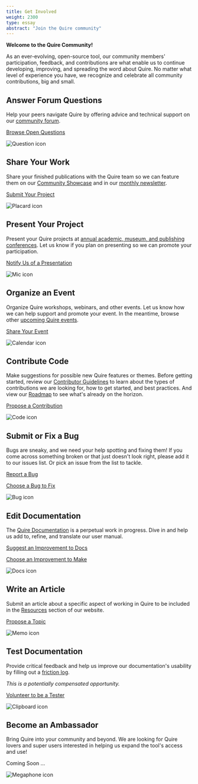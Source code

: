 ```yaml
---
title: Get Involved
weight: 2300
type: essay
abstract: "Join the Quire community"
---
```


**Welcome to the Quire Community!**

As an ever-evolving, open-source tool, our community members' participation, feedback, and contributions are what enable us to continue developing, improving, and spreading the word about Quire. No matter what level of experience you have, we recognize and celebrate all community contributions, big and small.

<div class="image-list">


## Answer Forum Questions

Help your peers navigate Quire by offering advice and technical support on our [community forum](https://github.com/thegetty/quire/discussions).

<div class="action-button">

[Browse Open Questions](https://github.com/thegetty/quire/discussions?discussions_q=is%3Aunanswered)

</div>

![Question icon](/img/illustrations/chat.png)

</div>
<div class="image-list">

## Share Your Work

Share your finished publications with the Quire team so we can feature them on our [Community Showcase](/community/community-showcase/) and in our [monthly newsletter](/community/newsletter-archive).

<div class="action-button">

[Submit Your Project](https://forms.gle/M7STUbW6L4NHAnSy5)

</div>

![Placard icon](/img/illustrations/display.png)

</div>
<div class="image-list">

## Present Your Project

Present your Quire projects at [annual academic, museum, and publishing conferences](/resources/publication-opportunities/#post-publication). Let us know if you plan on presenting so we can promote your participation.

 <div class="action-button">

 [Notify Us of a Presentation](mailto:quire@getty.edu)

 </div>

 ![Mic icon](/img/illustrations/mic.png)

 </div>
 <div class="image-list">

## Organize an Event

Organize Quire workshops, webinars, and other events. Let us know how we can help support and promote your event. In the meantime, browse other [upcoming Quire events](/community/news-events/).

<div class="action-button">

[Share Your Event](mailto:quire@getty.edu)

</div>

![Calendar icon](/img/illustrations/calendar.png)

</div>
<div class="image-list">

## Contribute Code

Make suggestions for possible new Quire features or themes. Before getting started, review our [Contributor Guidelines](https://github.com/thegetty/quire/blob/master/CONTRIBUTING.md) to learn about the types of contributions we are looking for, how to get started, and best practices. And view our [Roadmap](/about/roadmap/) to see what's already on the horizon.

<div class="action-button">

[Propose a Contribution](https://github.com/thegetty/quire/issues/new?assignees=erin-cecele%2Cgeealbers&labels=feature&template=suggestion_box.yaml)

</div>

![Code icon](/img/illustrations/code.png)

</div>
<div class="image-list">

## Submit or Fix a Bug

Bugs are sneaky, and we need your help spotting and fixing them! If you come across something broken or that just doesn't look right, please add it to our issues list. Or pick an issue from the list to tackle.

<div class="action-button">

[Report a Bug](https://github.com/thegetty/quire/issues/new?assignees=erin-cecele%2Cgeealbers&labels=bug&template=bug_report.yaml)

[Choose a Bug to Fix](https://github.com/thegetty/quire/issues/)

</div>

![Bug icon](/img/illustrations/bug.png)

</div>
<div class="image-list">

## Edit Documentation

The [Quire Documentation](/documentation/) is a perpetual work in progress. Dive in and help us add to, refine, and translate our user manual.

<div class="action-button">

[Suggest an Improvement to Docs](https://github.com/thegetty/quire-docs/issues/new?assignees=erin-cecele%2Cgeealbers&labels=feature&template=issue.yaml)

[Choose an Improvement to Make](https://github.com/thegetty/quire-docs/issues/)

</div>

![Docs icon](/img/illustrations/docs.png)

</div>
<div class="image-list">

## Write an Article

Submit an article about a specific aspect of working in Quire to be included in the [Resources](/resources/articles-videos/) section of our website.

<div class="action-button">

[Propose a Topic](https://github.com/thegetty/quire-docs/issues/new?assignees=erin-cecele%2Cgeealbers&labels=feature&template=issue.yaml)

</div>

![Memo icon](/img/illustrations/pencil.png)

</div>
<div class="image-list">

## Test Documentation

Provide critical feedback and help us improve our documentation's usability by filling out a [friction log](https://www.trychameleon.com/blog/friction-logs).

*This is a potentially compensated opportunity.*
<div class="action-button">

[Volunteer to be a Tester](mailto:quire@getty.edu)

</div>

![Clipboard icon](/img/illustrations/computertest.png)

</div>
<div class="image-list">

## Become an Ambassador

Bring Quire into your community and beyond. We are looking for Quire lovers and super users interested in helping us expand the tool's access and use!
<div class="action-button coming-soon">

Coming Soon ...

</div>

![Megaphone icon](/img/illustrations/megaphone.png)

</div>

<br/>
